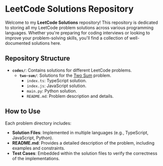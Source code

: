 # LeetCode Solutions Repository

Welcome to my **LeetCode Solutions** repository! This repository is dedicated to storing all my LeetCode problem solutions across various programming languages. Whether you're preparing for coding interviews or looking to improve your problem-solving skills, you'll find a collection of well-documented solutions here.

## Repository Structure

- **`codes/`**: Contains solutions for different LeetCode problems.
  - **`two-sum/`**: Solutions for the [Two Sum](https://leetcode.com/problems/two-sum/) problem.
    - `index.ts`: TypeScript solution.
    - `index.js`: JavaScript solution.
    - `main.py`: Python solution.
    - `README.md`: Problem description and details.

## How to Use

Each problem directory includes:
- **Solution Files**: Implemented in multiple languages (e.g., TypeScript, JavaScript, Python).
- **README.md**: Provides a detailed description of the problem, including examples and constraints.
- **Test Cases**: Embedded within the solution files to verify the correctness of the implementations.
